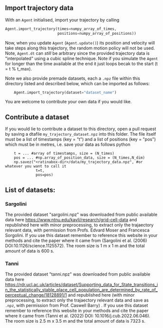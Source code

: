 ## Import trajectory data
With an `Agent` initialised, import your trajectory by calling
```python
Agent.import_trajectory(times=numpy_array_of_times,
                        positions=numpy_array_of_positions))
```
Now, when you update `Agent` (`Agent.update()`) its position and velocity will take steps along this trajectory, the random motion policy will not be used. Note, `Agent.dt` can *still* be arbitrary since the provided trajectory data is "interpolated" using a cubic spline technique. Note if you simulate the `Agent` for longer than the time available at the end it just loops becak to the start (t = t % t_max).

Note we also provide premade datasets, each a `.npz` file within this directory listed and described below, which can be imported as follows:
```python
    Agent.import_trajectory(dataset="dataset_name")
```
You are welcome to contribute your own data if you would like. 


## Contribute a dataset 
If you would lie to contribute a dataset to this directory, open a pull request by saving a dtafile `my_trajectory_dataset.npz` into this folder.
The file itself must be a list of timestamps (key = "t") and a list of positions (key = "pos") which must be in metres, i.e. save your data as follows
python
```
    t = ... #array of timestamps, size = (N_times)
    pos = ... #np.array_of_position_data, size = (N_times,N_dim)
    np.savez("<ratinabox-dir>/data/my_trajectory_data.npz", #or whatever you want to call it
              t=t, 
              pos=pos)
```

## List of datasets: 
### **Sargolini**
The provided dataset "sargolini.npz" was downloaded from public available data here https://www.ntnu.edu/kavli/research/grid-cell-data  and republished here with minor preprocessing, to extract only the trajaectory relevant data, with permission from Profs. Edvard Moser and Francesca Sorgolini. If you use this dataset remember to reference this website in your methods and cite the paper where it came from (Sargolini et al. (2006) DOI:10.1126/science.1125572). The room size is 1 m x 1 m and the total amount of data is 600 s.


### **Tanni**
The provided dataset "tanni.npz" was downloaded from public available data here https://rdr.ucl.ac.uk/articles/dataset/Supporting_data_for_State_transitions_in_the_statistically_stable_place_cell_population_are_determined_by_rate_of_perceptual_change/18128891/1 and republished here (with minor preprocessing, to extract only the trajaectory relevant data and save as `.npz`, with permission from Prof. Caswell Barry) . If you use this dataset remember to reference this website in your methods and cite the paper where it came from (Tanni et al. (2022) DOI: 10.1016/j.cub.2022.06.046). The room size is 2.5 m x 3.5 m and the total amount of data is 7323 s.